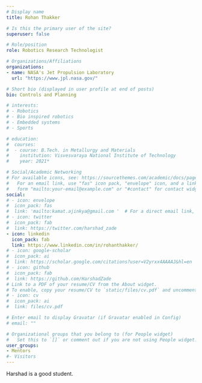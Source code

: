 ```yaml
---
# Display name
title: Rohan Thakker

# Is this the primary user of the site?
superuser: false

# Role/position
role: Robotics Research Technologist 

# Organizations/Affiliations
organizations:
- name: NASA's Jet Propulsion Laboratory
  url: "https://www.jpl.nasa.gov/"

# Short bio (displayed in user profile at end of posts)
bio: Controls and Planning

# interests:
# - Robotics
# - Bio inspired robotics
# - Embedded systems
# - Sports

# education:
#  courses:
#  - course: B.Tech. in Metallurgy and Materials 
#    institution: Visvesvaraya National Institute of Technology
#    year: 2021*

# Social/Academic Networking
# For available icons, see: https://sourcethemes.com/academic/docs/page-builder/#icons
#   For an email link, use "fas" icon pack, "envelope" icon, and a link in the
#   form "mailto:your-email@example.com" or "#contact" for contact widget.
social:
# - icon: envelope
#  icon_pack: fas
#  link: 'mailto:kamat.ajinkya@gmail.com '  # For a direct email link, use "mailto:harshadzade09@gmail.com".
# - icon: twitter
#  icon_pack: fab
#  link: https://twitter.com/harshad_zade
- icon: linkedin
  icon_pack: fab
  link: https://www.linkedin.com/in/rohanthakker/
# - icon: google-scholar
#  icon_pack: ai
#  link: https://scholar.google.com/citations?user=V2yrxx4AAAAJ&hl=en
# - icon: github
#  icon_pack: fab
#  link: https://github.com/HarshadZade
# Link to a PDF of your resume/CV from the About widget.
# To enable, copy your resume/CV to `static/files/cv.pdf` and uncomment the lines below.
# - icon: cv
#  icon_pack: ai
#  link: files/cv.pdf

# Enter email to display Gravatar (if Gravatar enabled in Config)
# email: ""

# Organizational groups that you belong to (for People widget)
#   Set this to `[]` or comment out if you are not using People widget.
user_groups:
- Mentors
#- Visitors
---
```

Harshad is a good student.
